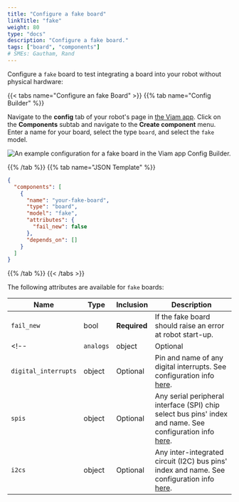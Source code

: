 ```yaml
---
title: "Configure a fake board"
linkTitle: "fake"
weight: 80
type: "docs"
description: "Configure a fake board."
tags: ["board", "components"]
# SMEs: Gautham, Rand
---
```


Configure a `fake` board to test integrating a board into your robot without physical hardware:

{{< tabs name="Configure an fake Board" >}}
{{% tab name="Config Builder" %}}

Navigate to the **config** tab of your robot's page in [the Viam app](https://app.viam.com).
Click on the **Components** subtab and navigate to the **Create component** menu.
Enter a name for your board, select the type `board`, and select the `fake` model.

![An example configuration for a fake board in the Viam app Config Builder.](../img/fake-ui-config.png)

{{% /tab %}}
{{% tab name="JSON Template" %}}

```json {class="line-numbers linkable-line-numbers"}
{
  "components": [
    {
      "name": "your-fake-board",
      "type": "board",
      "model": "fake",
      "attributes": {
        "fail_new": false
      },
      "depends_on": []
    }
  ]
}
```

{{% /tab %}}
{{< /tabs >}}

The following attributes are available for `fake` boards:

| Name | Type | Inclusion | Description |
| ---- | ---- | --------- | ----------- |
| `fail_new` | bool | **Required** | If the fake board should raise an error at robot start-up. |
<!-- | `analogs` | object | Optional | Attributes of any pins that can be used as Analog-to-Digital Converter (ADC) inputs. See configuration info [here](/components/board/#analogreader). |
| `digital_interrupts` | object | Optional | Pin and name of any digital interrupts. See configuration info [here](/components/board/#digital-interrupts). |
| `spis` | object | Optional | Any serial peripheral interface (SPI) chip select bus pins' index and name. See configuration info [here](/components/board/#spi-buses). |
| `i2cs` | object | Optional | Any inter-integrated circuit (I2C) bus pins' index and name. See configuration info [here](/components/board/#i2cs). | -->
